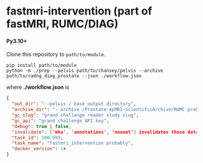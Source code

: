 # fastmri-intervention (part of fastMRI, RUMC/DIAG)

#### Py3.10+

Clone this repository to `path/to/module`.

```commandline
pip install path/to/module
python -m ./prep --pelvis path/to/chansey/pelvis --archive path/to/radng_diag_prostate --json ./workflow.json
```

where **./workflow.json** is
```json
{
  "out_dir": "--pelvis / base output directory",
  "archive_dir": "--archive /Prostate-mpMRI-ScientificArchive/RUMC probably",
  "gc_slug": "grand challenge reader study slug",
  "gc_api": "grand challenge API key",
  "debug": true | false,
  "invalidate": ['mha', 'annotations', 'nnunet'] invalidates those data files,
  "task_id": 500-999,
  "task_name": "fastmri_intervention probably",
  "docker_version": 1+
}
```